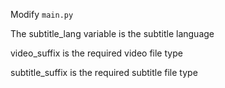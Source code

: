 Modify `main.py`

The subtitle_lang variable is the subtitle language

video_suffix is the required video file type

subtitle_suffix is the required subtitle file type
